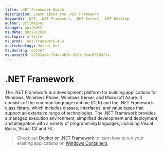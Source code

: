 ```yaml
---
title: .NET Framework Guide
description: Learn about the .NET Framework
keywords: .NET, .NET Framework, .NET Server, .NET Desktop
author: BillWagner
manager: wpickett
ms.date: 09/28/2016
ms.topic: article
ms.prod: .net-framework-4.6
ms.technology: dotnet-bcl
ms.devlang: dotnet
ms.assetid: a27b2ae4-154e-4b2b-b221-0c4c05185274
---
```


# .NET Framework

The .NET Framework is a development platform for building applications for Windows, Windows Phone, Windows Server, and Microsoft Azure. It consists of the common language runtime (CLR) and the .NET Framework class library, which includes classes, interfaces, and value types that support an extensive range of technologies. The .NET Framework provides a managed execution environment, simplified development and deployment, and integration with a variety of programming languages, including Visual Basic, Visual C# and F#.

> Check out [Docker on .NET Framework](docker/index.md) to learn how to run your existing applications on [Windows Containers](https://msdn.microsoft.com/en-us/virtualization/windowscontainers/about/about_overview).